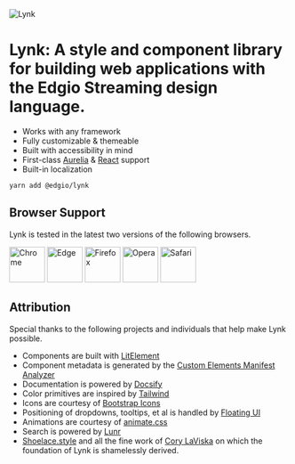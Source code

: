 <div class="splash">
<div class="splash-start">
<img class="splash-logo" src="/assets/images/logo.svg" alt="Lynk">

# <lynk-visually-hidden>Lynk:</lynk-visually-hidden> A style and component library for building web applications with the Edgio Streaming design language.

- Works with any framework
- Fully customizable & themeable
- Built with accessibility in mind
- First-class [Aurelia](/frameworks/aurelia) & [React](/frameworks/react) support
- Built-in localization

</div>
</div>


```console
yarn add @edgio/lynk
```

## Browser Support

Lynk is tested in the latest two versions of the following browsers.

<img src="/assets/images/chrome.png" alt="Chrome" width="64" height="64">
<img src="/assets/images/edge.png" alt="Edge" width="64" height="64">
<img src="/assets/images/firefox.png" alt="Firefox" width="64" height="64">
<img src="/assets/images/opera.png" alt="Opera" width="64" height="64">
<img src="/assets/images/safari.png" alt="Safari" width="64" height="64">


## Attribution

Special thanks to the following projects and individuals that help make Lynk possible.

- Components are built with [LitElement](https://lit-element.polymer-project.org/)
- Component metadata is generated by the [Custom Elements Manifest Analyzer](https://github.com/open-wc/custom-elements-manifest)
- Documentation is powered by [Docsify](https://docsify.js.org/)
- Color primitives are inspired by [Tailwind](https://tailwindcss.com/)
- Icons are courtesy of [Bootstrap Icons](https://icons.getbootstrap.com/)
- Positioning of dropdowns, tooltips, et al is handled by [Floating UI](https://floating-ui.com/)
- Animations are courtesy of [animate.css](https://animate.style/)
- Search is powered by [Lunr](https://lunrjs.com/)
- [Shoelace.style](https://shoelace.style) and all the fine work of [Cory LaViska](https://twitter.com/claviska) on which the foundation of Lynk is shamelessly derived.
